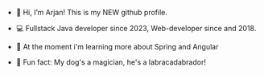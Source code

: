 - 👋 Hi, I’m Arjan! This is my NEW github profile.
- 💻 Fullstack Java developer since 2023, Web-developer since and 2018.
- 🌱 At the moment i'm learning more about Spring and Angular
  
- 🐶 Fun fact: My dog's a magician, he's a labracadabrador! 

<!---
AvanDokkum/AvanDokkum is a ✨ special ✨ repository because its `README.md` (this file) appears on your GitHub profile.
You can click the Preview link to take a look at your changes.
--->
